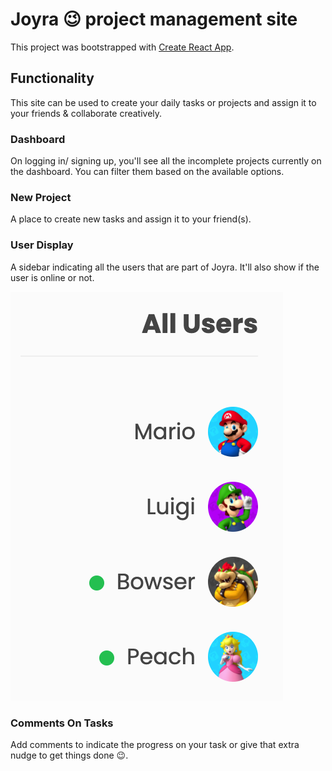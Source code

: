 # Joyra 😉 project management site

This project was bootstrapped with [Create React App](https://github.com/facebook/create-react-app).

## Functionality

This site can be used to create your daily tasks or projects and assign it to your friends & collaborate creatively.

### Dashboard

On logging in/ signing up, you'll see all the incomplete projects currently on the dashboard. 
You can filter them based on the available options.

### New Project

A place to create new tasks and assign it to your friend(s).
### User Display

A sidebar indicating all the users that are part of Joyra. It'll also show if the user is online or not.

![Users](/src/assets/allUsers.png)

### Comments On Tasks

Add comments to indicate the progress on your task or give that extra nudge to get things done 😉.

